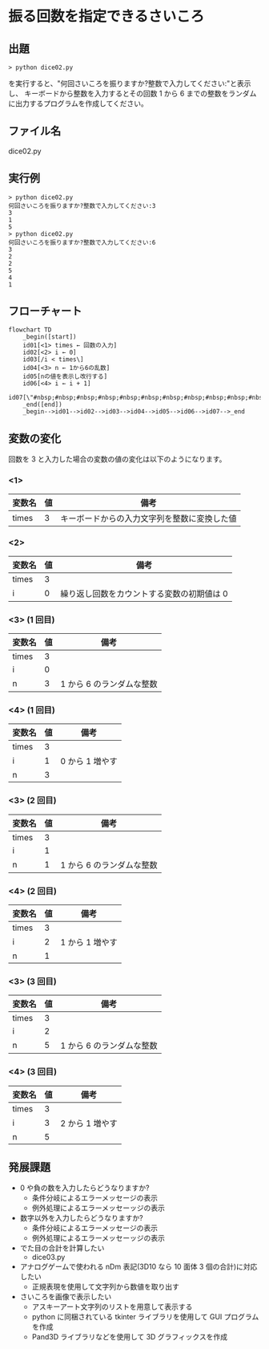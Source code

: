 # 振る回数を指定できるさいころ

## 出題

```shell
> python dice02.py
```

を実行すると、"何回さいころを振りますか?整数で入力してください:"と表示し、
キーボードから整数を入力するとその回数 1 から 6 までの整数をランダムに出力するプログラムを作成してください。

## ファイル名

dice02.py

## 実行例

```sell:出力例
> python dice02.py
何回さいころを振りますか?整数で入力してください:3
3
1
5
> python dice02.py
何回さいころを振りますか?整数で入力してください:6
3
2
2
5
4
1

```

## フローチャート

```mermaid
flowchart TD
    _begin([start])
    id01[<1> times ← 回数の入力]
    id02[<2> i ← 0]
    id03[/i < times\]
    id04[<3> n ← 1から6の乱数]
    id05[nの値を表示し改行する]
    id06[<4> i ← i + 1]
    id07[\"#nbsp;#nbsp;#nbsp;#nbsp;#nbsp;#nbsp;#nbsp;#nbsp;#nbsp;#nbsp;#nbsp;#nbsp;#nbsp;#nbsp;"/]
    _end([end])
    _begin-->id01-->id02-->id03-->id04-->id05-->id06-->id07-->_end
```

## 変数の変化

回数を 3 と入力した場合の変数の値の変化は以下のようになります。

### <1>

| 変数名 | 値  | 備考                                         |
| ------ | --- | -------------------------------------------- |
| times  | 3   | キーボードからの入力文字列を整数に変換した値 |

### <2>

| 変数名 | 値  | 備考                                       |
| ------ | --- | ------------------------------------------ |
| times  | 3   |                                            |
| i      | 0   | 繰り返し回数をカウントする変数の初期値は 0 |

### <3> (1 回目)

| 変数名 | 値  | 備考                      |
| ------ | --- | ------------------------- |
| times  | 3   |                           |
| i      | 0   |                           |
| n      | 3   | 1 から 6 のランダムな整数 |

### <4> (1 回目)

| 変数名 | 値  | 備考            |
| ------ | --- | --------------- |
| times  | 3   |                 |
| i      | 1   | 0 から 1 増やす |
| n      | 3   |                 |

### <3> (2 回目)

| 変数名 | 値  | 備考                      |
| ------ | --- | ------------------------- |
| times  | 3   |                           |
| i      | 1   |                           |
| n      | 1   | 1 から 6 のランダムな整数 |

### <4> (2 回目)

| 変数名 | 値  | 備考            |
| ------ | --- | --------------- |
| times  | 3   |                 |
| i      | 2   | 1 から 1 増やす |
| n      | 1   |                 |

### <3> (3 回目)

| 変数名 | 値  | 備考                      |
| ------ | --- | ------------------------- |
| times  | 3   |                           |
| i      | 2   |                           |
| n      | 5   | 1 から 6 のランダムな整数 |

### <4> (3 回目)

| 変数名 | 値  | 備考            |
| ------ | --- | --------------- |
| times  | 3   |                 |
| i      | 3   | 2 から 1 増やす |
| n      | 5   |                 |

## 発展課題

- 0 や負の数を入力したらどうなりますか?
  - 条件分岐によるエラーメッセージの表示
  - 例外処理によるエラーメッセーッジの表示
- 数字以外を入力したらどうなりますか?
  - 条件分岐によるエラーメッセージの表示
  - 例外処理によるエラーメッセーッジの表示
- でた目の合計を計算したい
  - dice03.py
- アナログゲームで使われる nDm 表記(3D10 なら 10 面体 3 個の合計)に対応したい
  - 正規表現を使用して文字列から数値を取り出す
- さいころを画像で表示したい
  - アスキーアート文字列のリストを用意して表示する
  - python に同梱されている tkinter ライブラリを使用して GUI プログラムを作成
  - Pand3D ライブラリなどを使用して 3D グラフィックスを作成
